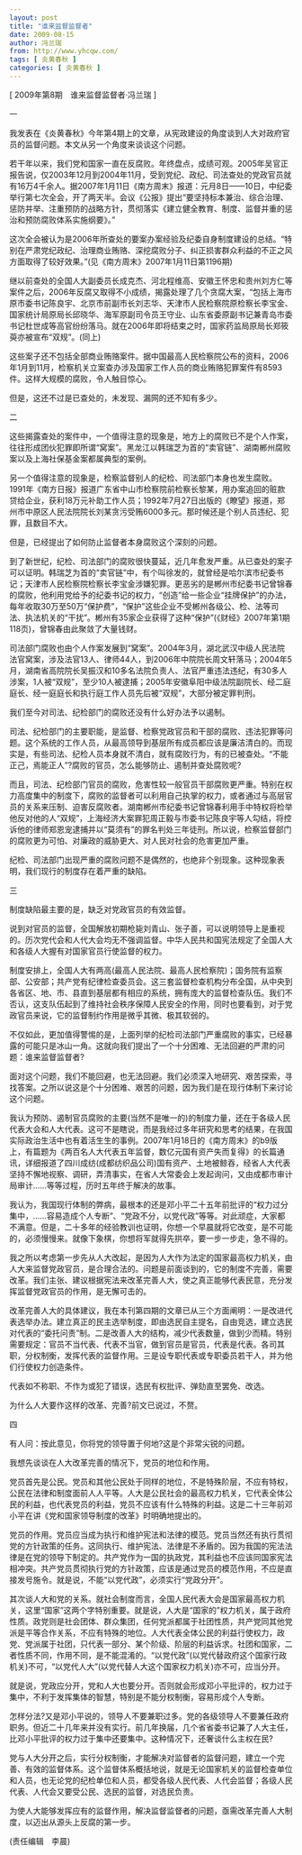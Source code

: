 ```yaml
---
layout: post
title: "谁来监督监督者"
date: 2009-08-15
author: 冯兰瑞
from: http://www.yhcqw.com/
tags: [ 炎黄春秋 ]
categories: [ 炎黄春秋 ]
---
```



[ 2009年第8期　谁来监督监督者·冯兰瑞 ]

一

我发表在《炎黄春秋》今年第4期上的文章，从宪政建设的角度谈到人大对政府官员的监督问题。本文从另一个角度来谈谈这个问题。


若干年以来，我们党和国家一直在反腐败。年终盘点，成绩可观。2005年吴官正报告说，仅2003年12月到2004年11月，受到党纪、政纪、司法查处的党政官员就有16万4千余人。据2007年1月11日《南方周末》报道：元月8日——10日，中纪委举行第七次全会，开了两天半。会议《公报》提出“要坚持标本兼治、综合治理、惩防并举、注重预防的战略方针，贯彻落实《建立健全教育、制度、监督并重的惩治和预防腐败体系实施纲要》。”


这次全会被认为是2006年所查处的要案办案经验及纪委自身制度建设的总结。“特别在严肃党纪政纪、治理商业贿赂、深挖腐败分子、纠正损害群众利益的不正之风方面取得了较好效果。”(见《南方周末》2007年1月11日第1196期)


继以前查处的全国人大副委员长成克杰、河北程维高、安徽王怀忠和贵州刘方仁等案件之后，2006年反腐又取得不小成绩，揭露处理了几个贪腐大案，“包括上海市原市委书记陈良宇、北京市前副市长刘志华、天津市人民检察院原检察长李宝金、国家统计局原局长邱晓华、海军原副司令员王守业、山东省委原副书记兼青岛市委书记杜世成等高官纷纷落马。就在2006年即将结束之时，国家药监局原局长郑筱萸亦被宣布“双规”。(同上)


这些案子还不包括全部商业贿赂案件。据中国最高人民检察院公布的资料，2006年1月到11月，检察机关立案查办涉及国家工作人员的商业贿赂犯罪案件有8593件。这样大规模的腐败，令人触目惊心。

但是，这还不过是已查处的，未发现、漏网的还不知有多少。

二


这些揭露查处的案件中，一个值得注意的现象是，地方上的腐败已不是个人作案，往往形成团伙犯罪即所谓“窝案”。黑龙江以韩瑞芝为首的“卖官链”、湖南郴州腐败案以及上海社保基金案都属典型的案例。


另一个值得注意的现象是，检察监督别人的纪检、司法部门本身也发生腐败。1991年《南方日报》报道广东省中山市检察院前检察长黎某，用办案追回的赃款贷给企业，获利18万元补助工作人员；1992年7月27日出版的《瞭望》报道，郑州市中原区人民法院院长刘某贪污受贿6000多元。那时候还是个别人员违纪、犯罪，且数目不大。

但是，已经提出了如何防止监督者本身腐败这个深刻的问题。


到了新世纪，纪检、司法部门的腐败很快蔓延，近几年愈发严重。从已查处的案子可以证明。韩瑞芝为首的“卖官链”中，有个叫徐发的，就曾经是哈尔滨市纪委书记；天津市人民检察院检察长李宝金涉嫌犯罪。更恶劣的是郴州市纪委书记曾锦春的腐败，他利用党给予的纪委书记的权力，“创造”给一些企业“挂牌保护”的办法，每年收取30万至50万“保护费”，“保护”这些企业不受郴州各级公、检、法等司法、执法机关的“干扰”。郴州有35家企业获得了这种“保护”(《财经》2007年第1期118页)，曾锦春由此聚敛了大量钱财。


司法部门腐败也由个人作案发展到“窝案”。2004年3月，湖北武汉中级人民法院法官窝案，涉及法官13人、律师44人，到2006年中院院长周文轩落马；2004年5月，湖南省高院院长吴振汉和10多名法院负责人、法官严重违法违纪，有30多人涉案，1人被“双规”，至少10人被逮捕；2005年安徽阜阳中级法院副院长、经二庭庭长、经一庭庭长和执行庭工作人员先后被“双规”，大部分被定罪判刑。

我们至今对司法、纪检部门的腐败还没有什么好办法予以遏制。


司法、纪检部门的主要职能，是监督、检察党政官员和干部的腐败、违法犯罪等问题。这个系统的工作人员，从最高领导到基层所有成员都应该是廉洁清白的。而现实是，有些司法、纪检人员本身就不清白，就有腐败行为，有的已被查处。“不能正己，焉能正人”?腐败的官员，怎么能够防止、遏制并查处腐败呢?


而且，司法、纪检部门官员的腐败，危害性较一般官员干部腐败更严重。特别在权力高度集中的制度下，腐败的监督者可以利用自己执掌的权力，或者通过与高层官员的关系来压制、迫害反腐败者。湖南郴州市纪委书记曾锦春利用手中特权将检举他反对他的人“双规”，上海经济大案罪犯周正毅与市委书记陈良宇等人勾结，将控诉他的律师郑恩宠逮捕并以“莫须有”的罪名判处三年徒刑。所以说，检察监督部门的腐败更为可怕、对廉政的威胁更大、对人民对社会的危害更加严重。

纪检、司法部门出现严重的腐败问题不是偶然的，也绝非个别现象。这种现象表明，我们现行的制度存在着严重的缺陷。

三

制度缺陷最主要的是，缺乏对党政官员的有效监督。


说到对官员的监督，全国解放初期枪毙刘青山、张子善，可以说明领导上是重视的。历次党代会和人代大会均无不强调监督。中华人民共和国宪法规定了全国人大和各级人大握有对国家官员行使监督的权力。


制度安排上，全国人大有两高(最高人民法院、最高人民检察院)；国务院有监察部、公安部；共产党有纪律检查委员会。这三套监督检查机构分布全国，从中央到各省区、地、市、县直到基层都有相应的系统，拥有庞大的监督检查队伍。我们不否认，这支队伍起到了维持社会秩序保障人民安全的作用，同时也要看到，对于党政官员来说，它的监督制约作用是微乎其微、极其软弱的。


不仅如此，更加值得警惕的是，上面列举的纪检司法部门严重腐败的事实，已经暴露的可能只是冰山一角。这就向我们提出了一个十分困难、无法回避的严肃的问题：谁来监督监督者?

面对这个问题，我们不能回避，也无法回避。我们必须深入地研究、艰苦探索，寻找答案。之所以说这是个十分困难、艰苦的问题，因为我们是在现行体制下来讨论这个问题。


我认为预防、遏制官员腐败的主要(当然不是唯一的)的制度力量，还在于各级人民代表大会和人大代表。这可不是瞎说，而是我经过多年研究和思考的结果，在我国实际政治生活中也有着活生生的事例。2007年1月18日的《南方周末》的b9版上，有篇题为《两百名人大代表五年监督，数亿元国有资产失而复得》的长篇通讯，详细报道了四川成纺(成都纺织品公司)国有资产、土地被鲸吞，经省人大代表坚持不懈地视察、调研，弄清事实，在省人大常委会上发起询问，又由成都市审计局审计……等等过程，历时五年终于解决的故事。


我认为，我国现行体制的弊病，最根本的还是邓小平二十五年前批评的“权力过分集中，……容易造成个人专断”、“党政不分，以党代政”等等。对此顽症，大家都不满意。但是，二十多年的经验教训也证明，你想一个早晨就将它改变，是不可能的，必须慢慢来。就像下象棋，你想将军就得先拱卒，要一步一步走，急不得的。


我之所以考虑第一步先从人大改起，是因为人大作为法定的国家最高权力机关，由人大来监督党政官员，是合理合法的。问题是前面谈到的，它的制度不完善，需要改革。我们主张、建议根据宪法来改革完善人大，使之真正能够代表民意，充分发挥监督党政官员的作用，是无懈可击的。


改革完善人大的具体建议，我在本刊第四期的文章已从三个方面阐明：一是改进代表选举办法。建立真正的民主选举制度，即由选民自主提名，自由竞选，建立选民对代表的“委托问责”制。二是改善人大的结构，减少代表数量，做到少而精。特别需要规定：官员不当代表、代表不当官，做到官员是官员，代表是代表。各司其职，分权制衡，发挥代表的监督作用。三是设专职代表或专职委员若干人，并为他们行使权力创造条件。

代表如不称职、不作为或犯了错误，选民有权批评、弹劾直至罢免、改选。

为什么人大要作这样的改革、完善?前文已说过，不赘。

四

有人问：按此意见，你将党的领导置于何地?这是个非常尖锐的问题。

我想先谈谈在人大改革完善的情况下，党员的地位和作用。


党员首先是公民。党员和其他公民处于同样的地位，不是特殊阶层，不应有特权，公民在法律和制度面前人人平等。人大是公民社会的最高权力机关，它代表全体公民的利益，也代表党员的利益，党员不应该有什么特殊的利益。这是二十三年前邓小平在讲《党和国家领导制度的改革》时明确地提出的。


党员的作用。党员应当成为执行和维护宪法和法律的模范。党员当然还有执行贯彻党的方针政策的任务。这同执行、维护宪法、法律是不矛盾的。因为我国的宪法法律是在党的领导下制定的。共产党作为一国的执政党，其利益也不应该同国家宪法相冲突。共产党员贯彻执行党的方针政策，应该是通过党员的模范作用，不应是直接发号施令。就是说，不能“以党代政”，必须实行“党政分开”。


其次谈人大和党的关系。就社会制度而言，全国人民代表大会是国家最高权力机关，这里“国家”这两个字特别重要。就是说，人大是“国家的”权力机关，属于政府性质。政党则是社会团体、群众集团，任何党派都属于社团性质，共产党同其他党派是平等合作关系，不应有特殊的地位。人大代表全体公民的利益行使权力，政党、党派属于社团，只代表一部分、某个阶级、阶层的利益诉求。社团和国家，二者性质不同，作用不同，是不能混淆的。“以党代政”(以党代替政府这个国家行政机关)不可，“以党代人大”(以党代替人大这个国家权力机关)亦不可，应当分开。

就是说，党政应分开，党和人大也要分开。否则就会形成邓小平批评的，权力过于集中，不利于发挥集体的智慧，特别是不能分权制衡，容易形成个人专断。


怎样分法?又是邓小平说的，领导人不要兼职过多。党的各级领导人不要兼任政府职务。但近二十几年来并没有实行。前几年换届，几个省省委书记兼了人大主任，比邓小平批评的权力过于集中还要集中。这种情况下，还奢谈什么主权在民?


党与人大分开之后，实行分权制衡，才能解决对监督者的监督问题，建立一个完善、有效的监督体系。这个监督体系概括地说，就是无论国家机关的监督检查单位和人员，也无论党的纪检单位和人员，都受各级人民代表、人代会监督；各级人民代表、人代会又要受公民、选民的监督，对选民负责。

为使人大能够发挥应有的监督作用，解决监督监督者的问题，亟需改革完善人大制度，以迈出从源头上反腐的第一步。

(责任编辑　李晨)


